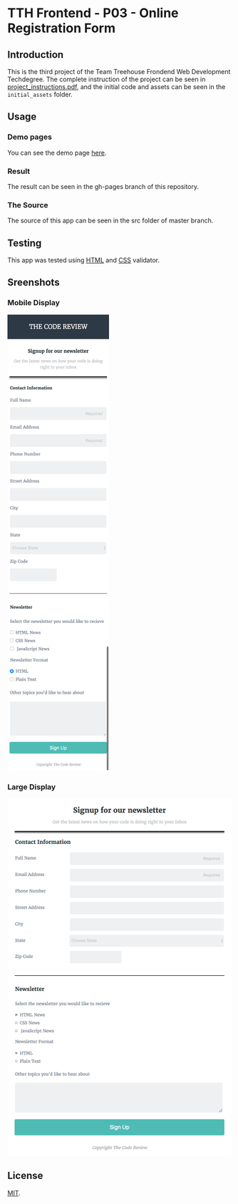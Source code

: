 # TTH Frontend - P03 - Online Registration Form

## Introduction

This is the third project of the Team Treehouse Frondend Web Development Techdegree. The complete instruction of the project can be seen in [project_instructions.pdf](https://github.com/wahidyankf/treehouse-frontend-03-online-registration-form/blob/master/project_instructions.pdf), and the initial code and assets can be seen in the `initial_assets` folder.

## Usage

### Demo pages

You can see the demo page [here](https://wahidyankf.github.io/treehouse-frontend-03-online-registration-form/).

### Result

The result can be seen in the gh-pages branch of this repository.

### The Source

The source of this app can be seen in the src folder of master branch. 

## Testing

This app was tested using [HTML](https://validator.w3.org/) and [CSS](https://jigsaw.w3.org/css-validator/) validator.

## Sreenshots

### Mobile Display

![Mobile Display](screenshots/display-mobile.png)

### Large Display

![Large Display](screenshots/display-large.png)

## License

[MIT](https://en.wikipedia.org/wiki/MIT_License).